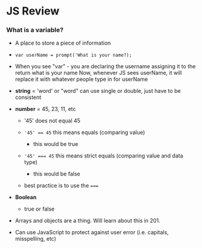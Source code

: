# JS Review

### What is a variable?
- A place to store a piece of information

- `var userName = prompt('What is your name?);`

- When you see "var" - you are declaring the username
assigning it to the return what is your name
Now, whenever JS sees userName, it will replace it with whatever people type in for userName

- **string** = 'word' or "word" can use single or double, just have to be consistent

- **number** = 45, 23, 11, etc

    - '45' does not equal 45

    - `'45' == 45` this means equals (comparing value) 
        - this would be true
    - `'45' === 45` this means strict equals (comparing value and data type)
        - this would be false
    - best practice is to use the `===`

- **Boolean**
    - true or false

- Arrays and objects are a thing. Will learn about this in 201.

- Can use JavaScript to protect against user error (i.e. capitals, misspelling, etc)


